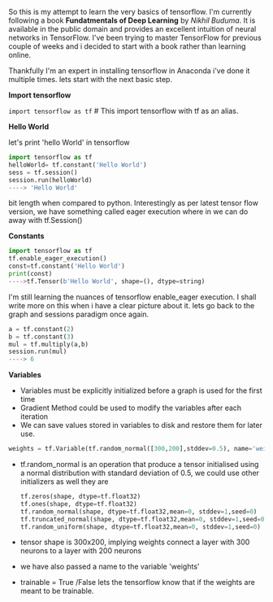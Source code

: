 So this is my attempt to learn the very basics of tensorflow. I'm currently following a book **Fundatmentals of Deep Learning** by *Nikhil Buduma*. It is available in the public domain and provides an excellent intuition of neural networks in TensorFlow. I've been trying to master TensorFlow for previous couple of weeks and i decided to start with a book rather than learning online. 

Thankfully I'm an expert in installing tensorflow in Anaconda i've done it multiple times.  lets start with the next basic step. 



**Import tensorflow**

`import tensorflow as tf`    # This import tensorflow with tf as an alias.



**Hello World**

let's print 'hello World' in tensorflow

```python
import tensorflow as tf
helloWorld= tf.constant('Hello World')
sess = tf.session()
session.run(helloWorld)
----> 'Hello World'
```

bit length when compared to python. Interestingly as per latest tensor flow version, we have something called eager execution where in we can do away with tf.Session()

**Constants**

```python
import tensorflow as tf
tf.enable_eager_execution()
const=tf.constant('Hello World')
print(const)
---->tf.Tensor(b'Hello World', shape=(), dtype=string)
```

I'm still learning the nuances of tensorflow enable_eager execution. I shall write more on this  when i have a clear picture about it. lets go back to the graph and sessions paradigm once again.

```python
a = tf.constant(2)
b = tf.constant(3)
mul = tf.multiply(a,b)
session.run(mul)
----> 6
```

**Variables**

* Variables must be explicitly initialized before a graph is used for the first time
* Gradient Method could be used to modify the variables after each iteration
* We can save values stored in variables to disk and restore them for later use.

```python
weights = tf.Variable(tf.random_normal([300,200],stddev=0.5), name='weights', trainable=False)
```

* tf.random_normal is an operation that produce a tensor initialised using a normal distribution with standard deviation of 0.5, we could use other initializers as well they are

  ``` python
  tf.zeros(shape, dtype=tf.float32)
  tf.ones(shape, dtype=tf.float32)
  tf.random_normal(shape, dtype=tf.float32,mean=0, stddev=1,seed=0)
  tf.truncated_normal(shape, dtype=tf.float32,mean=0, stddev=1,seed=0)
  tf.random_uniform(shape, dtype=tf.float32,mean=0, stddev=1,seed=0)
  ```

* tensor shape is 300x200, implying weights connect a layer with 300 neurons to a layer with 200 neurons

* we have also passed a name to the variable 'weights'

* trainable = True /False lets the tensorflow know that if the weights are meant to be trainable.

